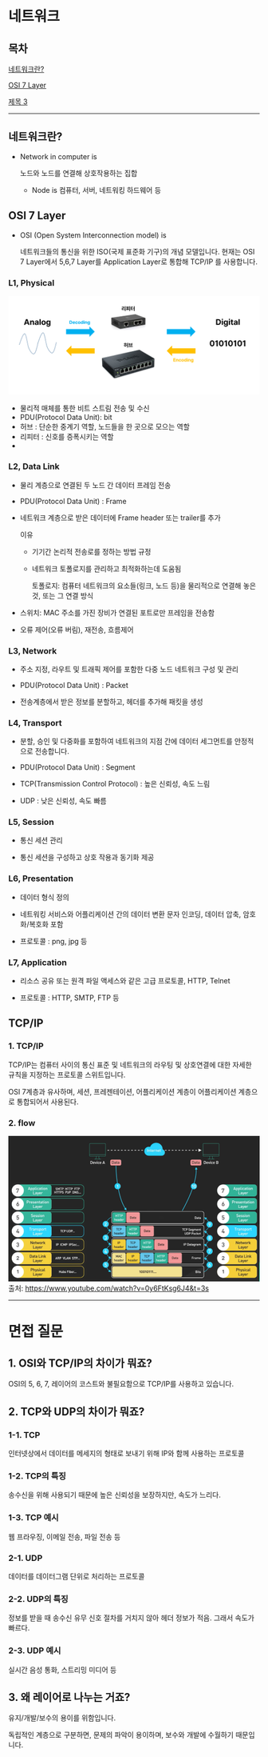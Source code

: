 # 네트워크
## 목차 

[네트워크란?](#네트워크란?)

[OSI 7 Layer](#OSI-7-Layer)

[제목 3](#깨끗한-코드)

---

## 네트워크란?
- Network in computer is

  노드와 노드를 연결해 상호작용하는 집합
  - Node is
  컴퓨터, 서버, 네트워킹 하드웨어 등 

## OSI 7 Layer
- OSI (Open System Interconnection model) is

  네트워크들의 통신을 위한 ISO(국제 표준화 기구)의 개념 모델입니다.
  현재는 OSI 7 Layer에서 5,6,7 Layer를 Application Layer로 통합해 TCP/IP 를 사용합니다.

### L1, Physical
![이미지 설명](layer1.png)
- 물리적 매체를 통한 비트 스트림 전송 및 수신
- PDU(Protocol Data Unit): bit
- 허브 : 단순한 중계기 역할, 노드들을 한 곳으로 모으는 역할
- 리피터 : 신호를 증폭시키는 역할
- 

### L2, Data Link

- 물리 계층으로 연결된 두 노드 간 데이터 프레임 전송

- PDU(Protocol Data Unit) : Frame

- 네트워크 계층으로 받은 데이터에 Frame header 또는 trailer를 추가

  이유
  
  - 기기간 논리적 전송로를 정하는 방법 규정
  - 네트워크 토폴로지를 관리하고 최적화하는데 도움됨

    토폴로지: 컴퓨터 네트워크의 요소들(링크, 노드 등)을 물리적으로 연결해 놓은 것, 또는 그 연결 방식
  

- 스위치: MAC 주소를 가진 장비가 연결된 포트로만 프레임을 전송함
- 오류 제어(오류 버림), 재전송, 흐름제어 

### L3, Network
- 주소 지정, 라우트 및 트래픽 제어를 포함한 다중 노드 네트워크 구성 및 관리

- PDU(Protocol Data Unit) : Packet

- 전송계층에서 받은 정보를 분할하고, 헤더를 추가해 패킷을 생성


### L4, Transport
- 분할, 승인 및 다중화를 포함하여 네트워크의 지점 간에 데이터 세그먼트를 안정적으로 전송합니다.

- PDU(Protocol Data Unit) : Segment

- TCP(Transmission Control Protocol) : 높은 신뢰성, 속도 느림

- UDP : 낮은 신뢰성, 속도 빠름


### L5, Session
- 통신 세션 관리

- 통신 세션을 구성하고 상호 작용과 동기화 제공

### L6, Presentation
- 데이터 형식 정의

- 네트워킹 서비스와 어플리케이션 간의 데이터 변환 문자 인코딩, 데이터 압축, 암호화/복호화 포함

- 프로토콜 : png, jpg 등


### L7, Application
- 리소스 공유 또는 원격 파일 액세스와 같은 고급 프로토콜, HTTP, Telnet

- 프로토콜 : HTTP, SMTP, FTP 등



## TCP/IP
### 1. TCP/IP
TCP/IP는 컴퓨터 사이의 통신 표준 및 네트워크의 라우팅 및 상호연결에 대한 자세한 규칙을 지정하는 프로토콜 스위트입니다.

OSI 7계층과 유사하며, 세션, 프레젠테이션, 어플리케이션 계층이 어플리케이션 계층으로 통합되어서 사용된다.


### 2. flow 
![이미지](layer2.png)
출처: https://www.youtube.com/watch?v=0y6FtKsg6J4&t=3s


---
# 면접 질문

## 1. OSI와 TCP/IP의 차이가 뭐죠?

OSI의 5, 6, 7, 레이어의 코스트와 불필요함으로 TCP/IP를 사용하고 있습니다.


## 2. TCP와 UDP의 차이가 뭐죠? 

### 1-1. TCP
인터넷상에서 데이터를 메세지의 형태로 보내기 위해 IP와 함께 사용하는 프로토콜

### 1-2. TCP의 특징
송수신을 위해 사용되기 때문에 
높은 신뢰성을 보장하지만, 속도가 느리다.

### 1-3. TCP 예시 
웹 프라우징, 이메일 전송, 파일 전송 등

### 2-1. UDP
데이터를 데이터그램 단위로 처리하는 프로토콜

### 2-2. UDP의 특징
정보를 받을 때 송수신 유무 신호 절차를 거치지 않아 헤더 정보가 적음. 그래서 속도가 빠르다.

### 2-3. UDP 예시
실시간 음성 통화, 스트리밍 미디어 등

## 3. 왜 레이어로 나누는 거죠?
유지/개발/보수의 용이를 위함입니다.

독립적인 계층으로 구분하면, 문제의 파악이 용이하며, 보수와 개발에 수월하기 때문입니다.